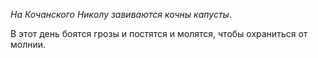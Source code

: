_На Кочанского Николу завиваются кочны капусты_.

В этот день боятся грозы и постятся и молятся, чтобы охраниться от молнии.